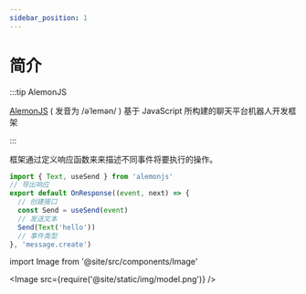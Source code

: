 ```yaml
---
sidebar_position: 1
---
```


# 简介

:::tip AlemonJS

[AlemonJS](https://github.com/lemonade-lab/alemonjs) ( 发音为 /əˈlemən/ ) 基于 JavaScript 所构建的聊天平台机器人开发框架

:::

框架通过定义响应函数来来描述不同事件将要执行的操作。

```ts title="发送消息的基础示例"
import { Text, useSend } from 'alemonjs'
// 导出响应
export default OnResponse((event, next) => {
  // 创建接口
  const Send = useSend(event)
  // 发送文本
  Send(Text('hello'))
  // 事件类型
}, 'message.create')
```

import Image from '@site/src/components/Image'

<Image src={require('@site/static/img/model.png')} />
